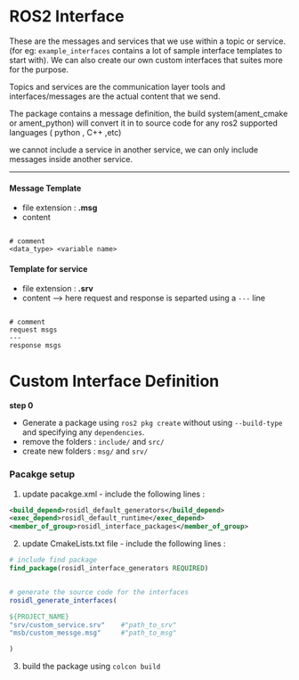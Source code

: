 # ROS2 Interface

These are the messages and services that we use within a topic or service. (for eg: `example_interfaces` contains a lot of sample interface templates to start with). We can also create our own custom interfaces that suites more for the purpose.

Topics and services are the communication layer tools and interfaces/messages are the actual content that we send.

The package contains a message definition, the build system(ament_cmake or ament_python) will convert it in to source code for any ros2 supported languages ( python , C++ ,etc)

we cannot include a service in another service, we can only include messages inside another service.

---

#### Message Template

- file extension : **.msg**
- content

```

# comment
<data_type> <variable name>

```

#### Template for service

- file extension : **.srv**
- content --> here request and response is separted using a `---` line

```

# comment
request msgs
---
response msgs

```

# Custom Interface Definition


**step 0**

- Generate a package using `ros2 pkg create` without using `--build-type` and specifying any `dependencies`.
- remove the folders : `include/` and `src/`
- create new folders : `msg/` and `srv/`

### Pacakge setup

1. update pacakge.xml - include the following lines :

```xml
<build_depend>rosidl_default_generators</build_depend>
<exec_depend>rosidl_default_runtime</exec_depend>
<member_of_group>rosidl_interface_packages</member_of_group>
```

2. update CmakeLists.txt file - include the following lines :

```cmake
# include find package
find_package(rosidl_interface_generators REQUIRED)


# generate the source code for the interfaces
rosidl_generate_interfaces(

${PROJECT_NAME}
"srv/custom_service.srv"    #"path_to_srv"
"msb/custom_messge.msg"     #"path_to_msg"

)
```

3. build the package using `colcon build`

